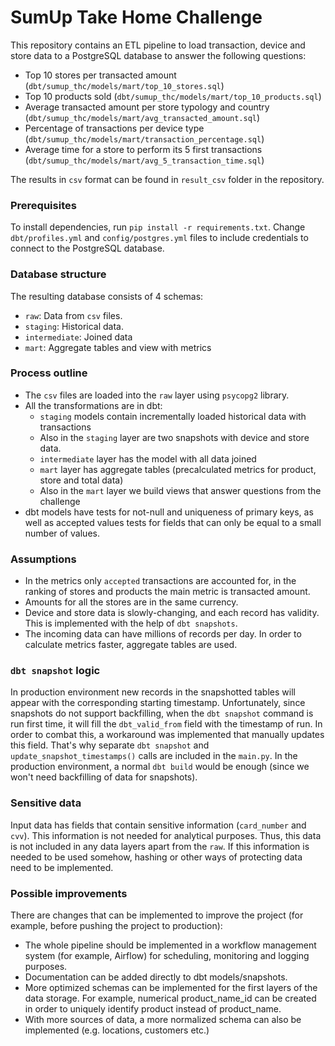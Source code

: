 # SumUp Take Home Challenge
This repository contains an ETL pipeline to load transaction, device and store data to a PostgreSQL database to answer the following questions:
- Top 10 stores per transacted amount (`dbt/sumup_thc/models/mart/top_10_stores.sql`)
- Top 10 products sold (`dbt/sumup_thc/models/mart/top_10_products.sql`)
- Average transacted amount per store typology and country (`dbt/sumup_thc/models/mart/avg_transacted_amount.sql`)
- Percentage of transactions per device type (`dbt/sumup_thc/models/mart/transaction_percentage.sql`)
- Average time for a store to perform its 5 first transactions (`dbt/sumup_thc/models/mart/avg_5_transaction_time.sql`)

The results in `csv` format can be found in `result_csv` folder in the repository.

### Prerequisites
To install dependencies, run `pip install -r requirements.txt`. 
Change `dbt/profiles.yml` and `config/postgres.yml` files to include credentials to connect to the PostgreSQL database.

### Database structure
The resulting database consists of 4 schemas:
- `raw`: Data from `csv` files. 
- `staging`: Historical data.
- `intermediate`: Joined data
- `mart`: Aggregate tables and view with metrics

### Process outline
- The `csv` files are loaded into the `raw` layer using `psycopg2` library.
- All the transformations are in dbt:
  - `staging` models contain incrementally loaded historical data with transactions
  - Also in the `staging` layer are two snapshots with device and store data.
  - `intermediate` layer has the model with all data joined
  - `mart` layer has aggregate tables (precalculated metrics for product, store and total data) 
  - Also in the `mart` layer we build views that answer questions from the challenge
- dbt models have tests for not-null and uniqueness of primary keys, as well as accepted values tests for fields that can only be equal to a small number of values.

### Assumptions
- In the metrics only `accepted` transactions are accounted for, in the ranking of stores and products the main metric is transacted amount.
- Amounts for all the stores are in the same currency.
- Device and store data is slowly-changing, and each record has validity. This is implemented with the help of `dbt snapshots`.
- The incoming data can have millions of records per day. In order to calculate metrics faster, aggregate tables are used.

### `dbt snapshot` logic
In production environment new records in the snapshotted tables will appear with the corresponding starting timestamp. 
Unfortunately, since snapshots do not support backfilling, when the `dbt snapshot` command is run first time, it will fill the `dbt_valid_from` field with the timestamp of run. 
In order to combat this, a workaround was implemented that manually updates this field. That's why separate `dbt snapshot` and `update_snapshot_timestamps()` calls are included in the `main.py`.
In the production environment, a normal `dbt build` would be enough (since we won't need backfilling of data for snapshots).

### Sensitive data
Input data has fields that contain sensitive information (`card_number` and `cvv`). 
This information is not needed for analytical purposes. Thus, this data is not included in any data layers apart from the `raw`. 
If this information is needed to be used somehow, hashing or other ways of protecting data need to be implemented.

### Possible improvements
There are changes that can be implemented to improve the project (for example, before pushing the project to production):
- The whole pipeline should be implemented in a workflow management system (for example, Airflow) for scheduling, monitoring and logging purposes.
- Documentation can be added directly to dbt models/snapshots.
- More optimized schemas can be implemented for the first layers of the data storage. For example, numerical product_name_id can be created in order to uniquely identify product instead of product_name.
- With more sources of data, a more normalized schema can also be implemented (e.g. locations, customers etc.)
